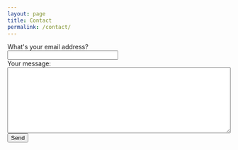 ```yaml
---
layout: page
title: Contact
permalink: /contact/
---
```


<form action="http://formspree.io/mail@randideo.com" method="POST">
What's your email address?<br />
<input name="_replyto" style="width: 250px;" type="email" />
  <br />
Your message:<br />
<textarea name="body" style="height: 150px; padding: 5px; width: 100%;"></textarea>
  <input type="submit" value="Send" />
</form>
